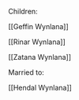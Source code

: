 
Children:

[[Geffin Wynlana]]

[[Rinar Wynlana]]

[[Zatana Wynlana]]

Married to:

[[Hendal Wynlana]]